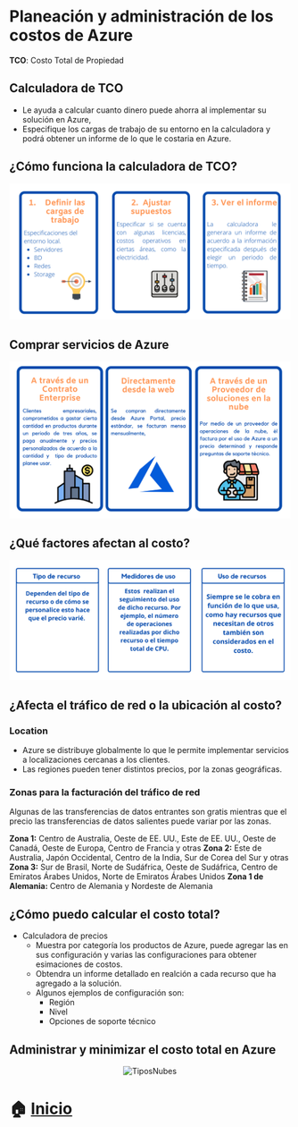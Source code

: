 # Planeación y administración de los costos de Azure

**TCO**: Costo Total de Propiedad 

## Calculadora de TCO
* Le ayuda a calcular cuanto dinero puede ahorra al implementar su solución en Azure,
* Especifique los cargas de trabajo de su entorno en la calculadora y podrá obtener un informe de lo que le costaria en Azure.


## ¿Cómo funciona la calculadora de TCO?

<p align="center"> 
    <strong></strong>
    <img alt="TiposNubes" src="../Imagenes/tco.png"
    <strong></strong>
</p>

## Comprar servicios de Azure

<p align="center"> 
    <strong></strong>
    <img alt="TiposNubes" src="../Imagenes/comprar.png"
    <strong></strong>
</p>

## ¿Qué factores afectan al costo?

<p align="center"> 
    <strong></strong>
    <img alt="TiposNubes" src="../Imagenes/Costos.png"
    <strong></strong>
</p>

## ¿Afecta el tráfico de red o la ubicación al costo?

### Location
* Azure se distribuye globalmente lo que le permite implementar servicios a localizaciones cercanas a los clientes.
* Las regiones pueden tener distintos precios, por la zonas geográficas. 
### Zonas para la facturación  del tráfico de red
Algunas de las transferencias de datos entrantes son gratis mientras que el precio las transferencias de datos salientes puede variar por las zonas.
 
**Zona 1:** Centro de Australia, Oeste de EE. UU., Este de EE. UU., Oeste de Canadá, Oeste de Europa, Centro de Francia y otras
**Zona 2:** Este de Australia, Japón Occidental, Centro de la India, Sur de Corea del Sur y otras
**Zona 3:** Sur de Brasil, Norte de Sudáfrica, Oeste de Sudáfrica, Centro de Emiratos Árabes Unidos, Norte de Emiratos Árabes Unidos
**Zona 1 de Alemania:** Centro de Alemania y Nordeste de Alemania
## ¿Cómo puedo calcular el costo total?

* Calculadora de precios 
    * Muestra por categoría los productos de Azure, puede agregar las en sus configuración y varias las configuraciones para obtener esimaciones de costos.
    * Obtendra un informe detallado en realción a cada recurso que ha agregado a la solución. 
    * Algunos ejemplos de configuración son:
      * Región
      * Nivel
      * Opciones de soporte técnico

## Administrar y minimizar el costo total en Azure

<p align="center"> 
    <strong></strong>
    <img alt="TiposNubes" src="../Imagenes/reducir
.png"
    <strong></strong>
</p>

# :house: [Inicio](https://github.com/JazminQuino/SummerCloud-Grupo-2)